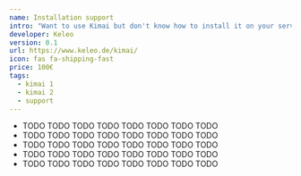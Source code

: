 ```yaml
---
name: Installation support
intro: "Want to use Kimai but don't know how to install it on your server? We got you covered!"
developer: Keleo
version: 0.1
url: https://www.keleo.de/kimai/
icon: fas fa-shipping-fast
price: 100€
tags:
  - kimai 1
  - kimai 2
  - support
---
```


- TODO TODO TODO TODO TODO TODO TODO TODO 
- TODO TODO TODO TODO TODO TODO TODO TODO 
- TODO TODO TODO TODO TODO TODO TODO TODO 
- TODO TODO TODO TODO TODO TODO TODO TODO 
- TODO TODO TODO TODO TODO TODO TODO TODO 
 